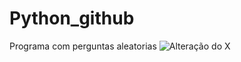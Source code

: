 # Python_github
Programa com perguntas aleatorias
![Alteração do X](https://user-images.githubusercontent.com/64655153/167056751-63f1de06-0231-4988-8a7e-cbfb88791511.png)
